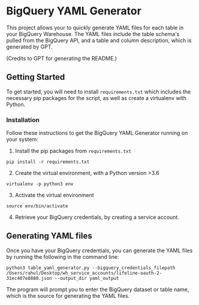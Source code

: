 # BigQuery YAML Generator 

This project allows your to quickly generate YAML files for each table in your BigQuery Warehouse. The YAML files include the table schema's pulled from the BigQuery API, and a table and column description, which is generated by GPT.

(Credits to GPT for generating the README.)

## Getting Started 

To get started, you will need to install `requirements.txt` which includes the necessary pip packages for the script, as well as create a virtualenv with Python.

### Installation
Follow these instructions to get the BigQuery YAML Generator running on your system:

1. Install the pip packages from `requirements.txt`

```
pip install -r requirements.txt
```

2. Create the virtual environment, with a Python version >3.6

```
virtualenv -p python3 env
```

3. Activate the virtual environment

```
source env/bin/activate
```

4. Retrieve your BigQuery credentials, by creating a service account.


## Generating YAML files 

Once you have your BigQuery credentials, you can generate the YAML files by running the following in the command line:

```
python3 table_yaml_generator.py --bigquery_credentials_filepath /Users/rahul/Desktop/wh_service_accounts/lifeline-oauth-2-31ec407e8880.json --output_dir yaml_output
```

The program will prompt you to enter the BigQuery dataset or table name, which is the source for generating the YAML files.